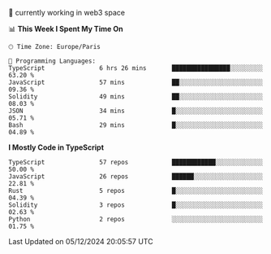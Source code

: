 🔭 currently working in web3 space

<!--START_SECTION:waka-->
📊 **This Week I Spent My Time On** 

```text
🕑︎ Time Zone: Europe/Paris

💬 Programming Languages: 
TypeScript               6 hrs 26 mins       ████████████████░░░░░░░░░   63.20 % 
JavaScript               57 mins             ██░░░░░░░░░░░░░░░░░░░░░░░   09.36 % 
Solidity                 49 mins             ██░░░░░░░░░░░░░░░░░░░░░░░   08.03 % 
JSON                     34 mins             █░░░░░░░░░░░░░░░░░░░░░░░░   05.71 % 
Bash                     29 mins             █░░░░░░░░░░░░░░░░░░░░░░░░   04.89 % 
```

**I Mostly Code in TypeScript** 

```text
TypeScript               57 repos            ████████████░░░░░░░░░░░░░   50.00 % 
JavaScript               26 repos            ██████░░░░░░░░░░░░░░░░░░░   22.81 % 
Rust                     5 repos             █░░░░░░░░░░░░░░░░░░░░░░░░   04.39 % 
Solidity                 3 repos             █░░░░░░░░░░░░░░░░░░░░░░░░   02.63 % 
Python                   2 repos             ░░░░░░░░░░░░░░░░░░░░░░░░░   01.75 % 
```




 Last Updated on 05/12/2024 20:05:57 UTC
<!--END_SECTION:waka-->
